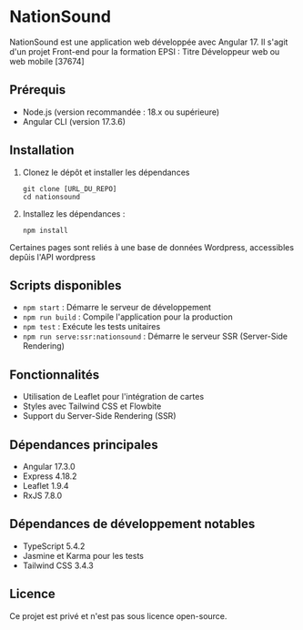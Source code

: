 # NationSound

NationSound est une application web développée avec Angular 17.
Il s'agit d'un projet Front-end pour la formation EPSI : Titre Développeur web ou web mobile [37674]

## Prérequis

- Node.js (version recommandée : 18.x ou supérieure)
- Angular CLI (version 17.3.6)

## Installation

1. Clonez le dépôt et installer les dépendances
   ```
   git clone [URL_DU_REPO]
   cd nationsound
   ```

2. Installez les dépendances :
   ```
   npm install
   ```

Certaines pages sont reliés à une base de données Wordpress, accessibles depûis l'API wordpress

## Scripts disponibles

- `npm start` : Démarre le serveur de développement
- `npm run build` : Compile l'application pour la production
- `npm test` : Exécute les tests unitaires
- `npm run serve:ssr:nationsound` : Démarre le serveur SSR (Server-Side Rendering)

## Fonctionnalités

- Utilisation de Leaflet pour l'intégration de cartes
- Styles avec Tailwind CSS et Flowbite
- Support du Server-Side Rendering (SSR)

## Dépendances principales

- Angular 17.3.0
- Express 4.18.2
- Leaflet 1.9.4
- RxJS 7.8.0

## Dépendances de développement notables

- TypeScript 5.4.2
- Jasmine et Karma pour les tests
- Tailwind CSS 3.4.3

## Licence

Ce projet est privé et n'est pas sous licence open-source.
